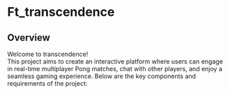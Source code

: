 # Ft_transcendence

<h2>Overview</h2>
<p>Welcome to transcendence!<br>
This project aims to create an interactive platform where users can engage in real-time multiplayer Pong matches, chat with other players, and enjoy a seamless gaming experience. Below are the key components and requirements of the project:<br>
</p>

